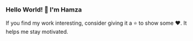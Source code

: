 ### Hello World! 👋 I'm Hamza

<!--
**ihamzak/ihamzak** is a ✨ _special_ ✨ repository because its `README.md` (this file) appears on your GitHub profile.

I'm Data Science and Computing student, passoinate about technology. I like solving problems and learning new skills 📖. 

- 🔭 I’m currently working on
-- 
- 🌱 I’m currently learning ...
- 👯 I’m looking to collaborate on ...
- 🤔 I’m looking for help with ...
- 💬 Ask me about ...
- 📫 How to reach me: ...
- 😄 Pronouns: ...
- ⚡ Fun fact: ...
-->
If you find my work interesting, consider giving it a ⭐ to show some ❤️. It helps me stay motivated.
